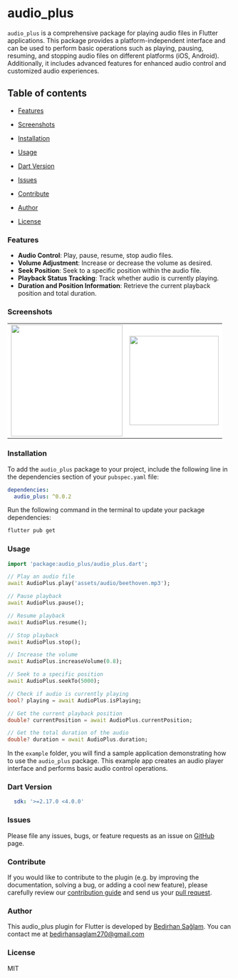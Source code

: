# audio_plus

`audio_plus` is a comprehensive package for playing audio files in Flutter applications. This package provides a platform-independent interface and can be used to perform basic operations such as playing, pausing, resuming, and stopping audio files on different platforms (iOS, Android). Additionally, it includes advanced features for enhanced audio control and customized audio experiences.

## Table of contents

- [Features](#features)

- [Screenshots](#screenshots)

- [Installation](#installation)

- [Usage](#usage)

- [Dart Version](#dart-version)

- [Issues](#issues)

- [Contribute](#contribute)

- [Author](#author)

- [License](#license)

### Features

- **Audio Control**: Play, pause, resume, stop audio files.
- **Volume Adjustment**: Increase or decrease the volume as desired.
- **Seek Position**: Seek to a specific position within the audio file.
- **Playback Status Tracking**: Track whether audio is currently playing.
- **Duration and Position Information**: Retrieve the current playback position and total duration.

### Screenshots

<table>
    <tbody>
            <td align="center" style="background-color: white">
                <img src="https://github.com/bedirhanssaglam/audio_plus/assets/105479937/013860e0-d5f9-4412-b335-84c0136828ac" width=250" /></a>
            </td>
            <td align="center" style="background-color: white">
               <img src="https://github.com/bedirhanssaglam/audio_plus/assets/105479937/08d68652-d9ff-4eae-befb-5adead6b487e" width=200" /></a>
            </td>
    </tbody>
</table>

### Installation

To add the `audio_plus` package to your project, include the following line in the dependencies section of your `pubspec.yaml` file:

```yaml
dependencies:
  audio_plus: ^0.0.2
```  

Run the following command in the terminal to update your package dependencies:

```bash
flutter pub get
```

### Usage

```dart
import 'package:audio_plus/audio_plus.dart';

// Play an audio file
await AudioPlus.play('assets/audio/beethoven.mp3');

// Pause playback
await AudioPlus.pause();

// Resume playback
await AudioPlus.resume();

// Stop playback
await AudioPlus.stop();

// Increase the volume
await AudioPlus.increaseVolume(0.8);

// Seek to a specific position
await AudioPlus.seekTo(5000);

// Check if audio is currently playing
bool? playing = await AudioPlus.isPlaying;

// Get the current playback position
double? currentPosition = await AudioPlus.currentPosition;

// Get the total duration of the audio
double? duration = await AudioPlus.duration;
```

In the `example` folder, you will find a sample application demonstrating how to use the `audio_plus` package. This example app creates an audio player interface and performs basic audio control operations.

### Dart Version

```yaml
  sdk: '>=2.17.0 <4.0.0'
```

### Issues

Please file any issues, bugs, or feature requests as an issue on [GitHub](https://github.com/bedirhanssaglam/audio_plus/issues) page.

### Contribute

If you would like to contribute to the plugin (e.g. by improving the documentation, solving a bug, or adding a cool new feature), please carefully review our [contribution guide](./CONTRIBUTING.md) and send us your [pull request](https://github.com/bedirhanssaglam/audio_plus/pulls).

### Author

This audio_plus plugin for Flutter is developed by [Bedirhan Sağlam](https://github.com/bedirhanssaglam). You can contact me at <bedirhansaglam270@gmail.com>

### License

MIT
